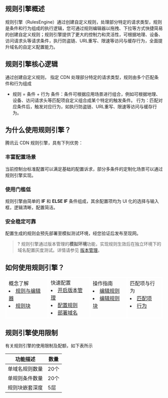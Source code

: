 ## 规则引擎概述
规则引擎（RulesEngine）通过创建自定义规则，处理部分特定的请求类型，规则是条件和行为组成的执行逻辑，您可通过规则编辑器以拖拽、下拉等方式快捷简易的创建自定义规则；规则引擎提供了更大的控制力和灵活性，可根据地理、设备、访问请求头等请求条件，执行防盗链、URL重写、限速等访问与缓存行为，全面提升域名的自定义配置能力。

## 规则引擎核心逻辑
通过创建自定义规则， 指定 CDN 处理部分特定的请求类型，规则由多个匹配条件和行为组成

- 规则 = 条件 + 行为
条件：条件可根据应用场景进行组合，例如可根据地理、设备、访问请求头等匹配项自定义组合成某个特定的触发条件。
行为：匹配对应条件后，触发对应行为，如执行防盗链、URL重写、限速等访问与缓存行为。

## 为什么使用规则引擎？
腾讯云 CDN 规则引擎，具有下列优势：

### 丰富配置场景
当前控制台标准配置可以满足基础的配置诉求，部分多条件的定制化场景可以通过规则引擎实现。

### 使用门槛低
规则引擎由简单的 **IF** 和 **ELSE IF** 条件组成，其余配置项均为 UI 化的选择与输入框，逻辑清晰，配置简洁。

### 安全稳定可靠
配置生成的规则会预先部署至模拟测试环境，经您验证后发布至现网。

>? 规则引擎通过版本管理的**模拟环境**功能，实现规则生效后在独立环境下的域名配置灰度测试。详情请参见 [版本管理](https://cloud.tencent.com/document/product/228/55507)。

## 如何使用规则引擎？

<table >
<tbody><tr>
<td style="border-style: solid;border-color: white;">概念了解<li> <a href="https://cloud.tencent.com/document/product/228/74428">规则与编辑器</a><li> <a href="	https://cloud.tencent.com/document/product/228/74435">规则块</a><br>　</td>
<td style="border-style: solid;border-color: white;">
快速配置<li> <a href="	https://cloud.tencent.com/document/product/228/74436">开启版本管理</a><li> <a href="	https://cloud.tencent.com/document/product/228/74437">配置规则</a><li><a href="	https://cloud.tencent.com/document/product/228/74438"> 部署域名</a></td>
<td style="border-style: solid;border-color: white;">操作指南<li> <a href="	https://cloud.tencent.com/document/product/228/74439">编辑规则</a><li><a href="	https://cloud.tencent.com/document/product/228/74444"> 编辑规则块</a><br>　</td>
<td style="border-style: solid;border-color: white;">匹配项与行为<li><a href="	https://cloud.tencent.com/document/product/228/74445">匹配项</a><li><a href="	https://cloud.tencent.com/document/product/228/74446">行为</a><br>　</td>
</tr>
</tbody></table>


## 规则引擎使用限制
有关规则引擎的使用限制及配额，如下表所示

| 功能描述       | 数量 |
| -------------- | ---- |
| 单域名规则数量 | 20个 |
| 单规则条件数量 | 20个 |
| 规则块嵌套深度 | 5层  |
